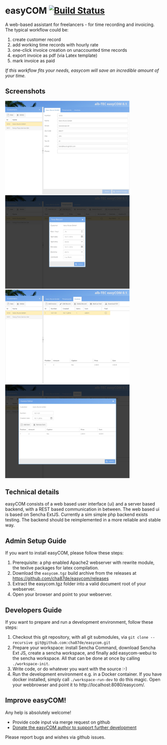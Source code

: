 # easyCOM [![Build Status](https://travis-ci.org/cha87de/easycom.svg)](https://travis-ci.org/cha87de/easycom)
A web-based assistant for freelancers - for time recording and invoicing. The typical workflow could be:

 1. create customer record
 2. add working time records with hourly rate
 3. one-click invoice creation on unaccounted time records
 4. export invoice as pdf (via Latex template)
 5. mark invoice as paid
 
*If this workflow fits your needs, easycom will save an incredible amount of your time.*

## Screenshots
<img src="/screenshots/1_customer.png?raw=true" width="400">
<img src="/screenshots/2_timerecord_edit.png?raw=true" width="400">
<img src="/screenshots/3_invoices.png?raw=true" width="400">
<img src="/screenshots/4_invoice_edit.png?raw=true" width="400">

## Technical details
easyCOM consists of a web based user interface (ui) and a server based backend,
with a REST based communication in between.
The web based ui is based on Sencha ExtJS. Currently a sim simple php backend exists testing.
The backend should be reimplemented in a more reliable and stable way.

## Admin Setup Guide

If you want to install easyCOM, please follow these steps:

 1. Prerequisite: a php enabled Apache2 webserver with rewrite module, the texlive packages for latex compilation.
 2. Download the `easycom.tgz` build archive from the releases at https://github.com/cha87de/easycom/releases
 3. Extract the easycom.tgz folder into a valid document root of your webserver.
 4. Open your browser and point to your webserver.

## Developers Guide

If you want to prepare and run a development environment, follow these steps:

 1. Checkout this git repository, with all git submodules, via `git clone --recursive git@github.com:cha87de/easycom.git`
 2. Prepare your workspace: install Sencha Command, download Sencha Ext JS, create a sencha workspace, and finally add easycom-webui to the sencha workspace. All that can be done at once by calling `./workspace-init`.
 3. Write code, or do whatever you want with the source :-)
 4. Run the development environment e.g. in a Docker container. If you have docker installed, simply call `./workspace-run-dev` to do this magic. Open your webbrowser and point it to http://localhost:8080/easycom/.

## Improve easyCOM!

Any help is absolutely welcome! 

 * Provide code input via merge request on github
 * [Donate the easyCOM author to support further development](https://www.paypal.com/cgi-bin/webscr?cmd=_s-xclick&hosted_button_id=Y4MESA6J72MDN)

Please report bugs and wishes via github issues.
